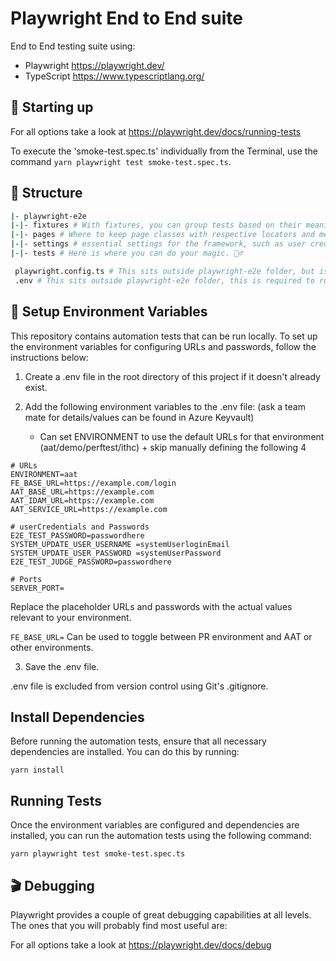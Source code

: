 # Playwright End to End suite

End to End testing suite using:

- Playwright https://playwright.dev/
- TypeScript https://www.typescriptlang.org/

## 🤖 Starting up

For all options take a look at https://playwright.dev/docs/running-tests

To execute the 'smoke-test.spec.ts' individually from the Terminal, use the command `yarn playwright test smoke-test.spec.ts`.

## 📁 Structure

```sh
|- playwright-e2e
|-|- fixtures # With fixtures, you can group tests based on their meaning, instead of their common setup.
|-|- pages # Where to keep page classes with respective locators and methods. We utilise POM (Page Object Modeling).
|-|- settings # essential settings for the framework, such as user credentials and URLs.
|-|- tests # Here is where you can do your magic. 🧙‍♂️

 playwright.config.ts # This sits outside playwright-e2e folder, but is the config file for playwright only tests.
 .env # This sits outside playwright-e2e folder, this is required to run your tests locally. See Setup Environment Variables below.
```

## 🔐 Setup Environment Variables

This repository contains automation tests that can be run locally. To set up the environment variables for configuring URLs and passwords, follow the instructions below:

1. Create a .env file in the root directory of this project if it doesn't already exist.

2. Add the following environment variables to the .env file: (ask a team mate for details/values can be found in Azure Keyvault)
   - Can set ENVIRONMENT to use the default URLs for that environment (aat/demo/perftest/ithc) + skip manually defining the following 4

```
# URLs
ENVIRONMENT=aat
FE_BASE_URL=https://example.com/login
AAT_BASE_URL=https://example.com
AAT_IDAM_URL=https://example.com
AAT_SERVICE_URL=https://example.com

# userCredentials and Passwords
E2E_TEST_PASSWORD=passwordhere
SYSTEM_UPDATE_USER_USERNAME =systemUserloginEmail
SYSTEM_UPDATE_USER_PASSWORD =systemUserPassword
E2E_TEST_JUDGE_PASSWORD=passwordhere

# Ports
SERVER_PORT=
```
Replace the placeholder URLs and passwords with the actual values relevant to your environment.

`FE_BASE_URL=` Can be used to toggle between PR environment and AAT or other environments.

3. Save the .env file.

.env file is excluded from version control using Git's .gitignore.

## Install Dependencies

Before running the automation tests, ensure that all necessary dependencies are installed. You can do this by running:

```
yarn install
```

## Running Tests

Once the environment variables are configured and dependencies are installed, you can run the automation tests using the following command:
```
yarn playwright test smoke-test.spec.ts
```

## 🎬 Debugging

Playwright provides a couple of great debugging capabilities at all levels. The ones that you will probably find most useful are:

For all options take a look at https://playwright.dev/docs/debug
